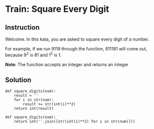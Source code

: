 # Train: Square Every Digit

## Instruction
Welcome. In this kata, you are asked to square every digit of a number.

For example, if we run 9119 through the function, 811181 will come out, because 9<sup>2</sup> is 81 and 1<sup>2</sup> is 1.

**Note**: The function accepts an integer and returns an integer

## Solution
```
def square_digits(num):
    result = ''
    for i in str(num):
        result += str(int(i)**2)
    return int(result)
```
```
def square_digits(num):
    return int(''.join([str(int(i)**2) for i in str(num)]))
```
